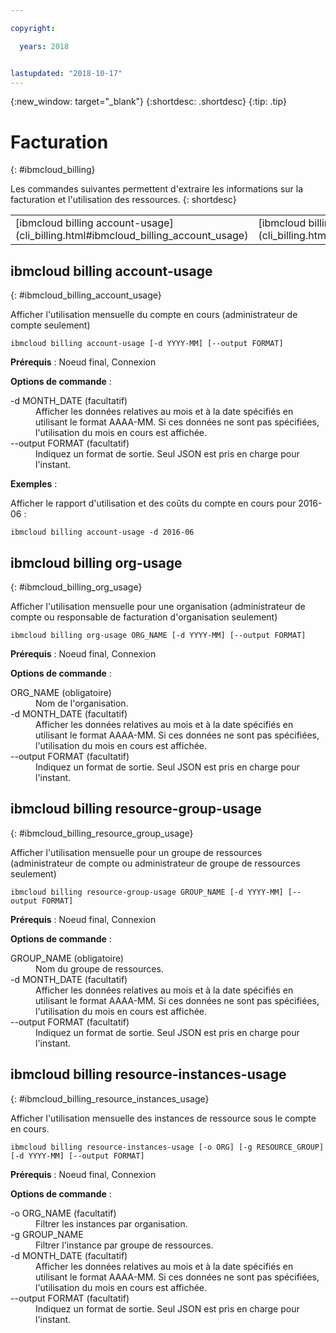 ```yaml
---

copyright:

  years: 2018


lastupdated: "2018-10-17"
---
```


{:new_window: target="_blank"}
{:shortdesc: .shortdesc}
{:tip: .tip}

# Facturation 
{: #ibmcloud_billing}

Les commandes suivantes permettent d'extraire les informations sur la facturation et l'utilisation des ressources.
{: shortdesc}

<table summary="Commandes ibmcloud permettant de gérer l'utilisation et la facturation {{site.data.keyword.Bluemix_notm}}.">
 <thead>
 </thead>
 <tbody>
<tr>
  <td>[ibmcloud billing account-usage](cli_billing.html#ibmcloud_billing_account_usage)</td>
  <td>[ibmcloud billing org-usage](cli_billing.html#ibmcloud_billing_org_usage)</td>
  <td>[ibmcloud billing resource-group-usage](cli_billing.html#ibmcloud_billing_resource_group_usage)</td>
  <td>[ibmcloud billing resource-instances-usage](cli_billing.html#ibmcloud_billing_resource_instances_usage)</td>
 </tr>
 </tbody>
 </table>
 
 
 ## ibmcloud billing account-usage
{: #ibmcloud_billing_account_usage}

Afficher l'utilisation mensuelle du compte en cours (administrateur de compte seulement)

```
ibmcloud billing account-usage [-d YYYY-MM] [--output FORMAT]
```

<strong>Prérequis</strong> : Noeud final, Connexion

<strong>Options de commande</strong> :

<dl>
  <dt>-d MONTH_DATE (facultatif)</dt>
  <dd>Afficher les données relatives au mois et à la date spécifiés en utilisant le format AAAA-MM. Si ces données ne sont pas spécifiées, l'utilisation du mois en cours est affichée.</dd>
  <dt>--output FORMAT (facultatif)</dt>
  <dd>Indiquez un format de sortie. Seul JSON est pris en charge pour l'instant.</dd>
</dl>

<strong>Exemples</strong> :

Afficher le rapport d'utilisation et des coûts du compte en cours pour 2016-06 :

```
ibmcloud billing account-usage -d 2016-06
```

## ibmcloud billing org-usage
{: #ibmcloud_billing_org_usage}

Afficher l'utilisation mensuelle pour une organisation (administrateur de compte ou responsable de facturation d'organisation seulement)

```
ibmcloud billing org-usage ORG_NAME [-d YYYY-MM] [--output FORMAT]
```

<strong>Prérequis</strong> : Noeud final, Connexion

<strong>Options de commande</strong> :

<dl>
  <dt>ORG_NAME (obligatoire)</dt>
  <dd>Nom de l'organisation.</dd>
  <dt>-d MONTH_DATE (facultatif)</dt>
  <dd>Afficher les données relatives au mois et à la date spécifiés en utilisant le format AAAA-MM. Si ces données ne sont pas spécifiées, l'utilisation du mois en cours est affichée.</dd>
  <dt>--output FORMAT (facultatif)</dt>
  <dd>Indiquez un format de sortie. Seul JSON est pris en charge pour l'instant.</dd>
</dl>

## ibmcloud billing resource-group-usage
{: #ibmcloud_billing_resource_group_usage}

Afficher l'utilisation mensuelle pour un groupe de ressources (administrateur de compte ou administrateur de groupe de ressources seulement)

```
ibmcloud billing resource-group-usage GROUP_NAME [-d YYYY-MM] [--output FORMAT]
```

<strong>Prérequis</strong> : Noeud final, Connexion

<strong>Options de commande</strong> :

<dl>
  <dt>GROUP_NAME (obligatoire)</dt>
  <dd>Nom du groupe de ressources.</dd>
  <dt>-d MONTH_DATE (facultatif)</dt>
  <dd>Afficher les données relatives au mois et à la date spécifiés en utilisant le format AAAA-MM. Si ces données ne sont pas spécifiées, l'utilisation du mois en cours est affichée.</dd>
  <dt>--output FORMAT (facultatif)</dt>
  <dd>Indiquez un format de sortie. Seul JSON est pris en charge pour l'instant.</dd>
</dl>

## ibmcloud billing resource-instances-usage
{: #ibmcloud_billing_resource_instances_usage}

Afficher l'utilisation mensuelle des instances de ressource sous le compte en cours.

```
ibmcloud billing resource-instances-usage [-o ORG] [-g RESOURCE_GROUP] [-d YYYY-MM] [--output FORMAT]
```

<strong>Prérequis</strong> : Noeud final, Connexion

<strong>Options de commande</strong> :

<dl>
  <dt>-o ORG_NAME (facultatif)</dt>
  <dd>Filtrer les instances par organisation.</dd>
  <dt>-g GROUP_NAME</dt>
  <dd>Filtrer l'instance par groupe de ressources.</dd>
  <dt>-d MONTH_DATE (facultatif)</dt>
  <dd>Afficher les données relatives au mois et à la date spécifiés en utilisant le format AAAA-MM. Si ces données ne sont pas spécifiées, l'utilisation du mois en cours est affichée.</dd>
  <dt>--output FORMAT (facultatif)</dt>
  <dd>Indiquez un format de sortie. Seul JSON est pris en charge pour l'instant.</dd>
</dl>
